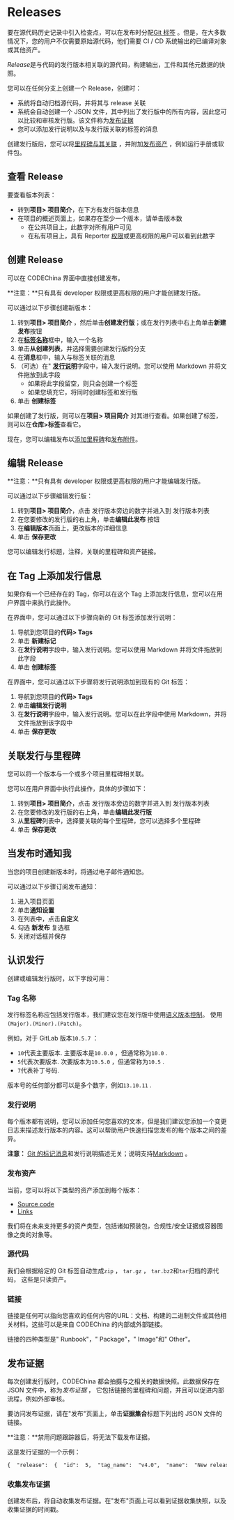 # Releases[](#releases "Permalink")

要在源代码历史记录中引入检查点，可以在发布时分配[Git 标签](https://git-scm.com/book/en/v2/Git-Basics-Tagging) 。但是，在大多数情况下，您的用户不仅需要原始源代码，他们需要 CI / CD 系统输出的已编译对象或其他资产。

*Release*是与代码的发行版本相关联的源代码，构建输出，工件和其他元数据的快照。

您可以在任何分支上创建一个 Release，创建时：

*   系统将自动归档源代码，并将其与 release 关联
*   系统会自动创建一个 JSON 文件，其中列出了发行版中的所有内容，因此您可以比较和审核发行版。该文件称为[发布证据](#发布证据) 
*   您可以添加发行说明以及与发行版关联的标签的消息

创建发行版后，您可以将[里程碑与其关联](#关联发行与里程碑) ，并附加[发布资产](#发布资产) ，例如运行手册或软件包。

## 查看 Release[](#view-releases "Permalink")

要查看版本列表：

*   转到**项目> 项目简介**，在下方有发行版本信息
*   在项目的概述页面上，如果存在至少一个版本，请单击版本数
    *   在公共项目上，此数字对所有用户可见
    *   在私有项目上，具有 Reporter [权限](/docs/user/permissions)或更高权限的用户可以看到此数字

## 创建 Release[](#create-a-release "Permalink")

可以在 CODEChina 界面中直接创建发布。

**注意：**只有具有 developer 权限或更高权限的用户才能创建发行版。

可以通过以下步骤创建新版本：

1.  转到**项目> 项目简介** ，然后单击**创建发行版**；或在发行列表中右上角单击**新建发布**按钮
2.  在[**标签名称**](#tag-name)框中，输入一个名称
3.  单击**从创建列表**，并选择需要创建发行版的分支
4.  在**消息**框中，输入与标签关联的消息
5.  （可选）在" [**发行说明**](#发行说明)字段中，输入发行说明。您可以使用 Markdown 并将文件拖放到此字段
    *   如果将此字段留空，则只会创建一个标签
    *   如果您填充它，将同时创建标签和发行版
6.  单击 **创建标签**

如果创建了发行​​版，则可以在**项目> 项目简介** 对其进行查看。如果创建了标签，则可以在**仓库>标签**查看它。

现在，您可以编辑发布以[添加里程碑](#关联发行与里程碑)和[发布附件](#发布资产)。

## 编辑 Release[](#edit-a-release "Permalink")

**注意：**只有具有 developer 权限或更高权限的用户才能编辑发行版。

可以通过以下步骤编辑发行版：

1.  转到**项目> 项目简介**，点击 发行版本旁边的数字并进入到 发行版本列表
2.  在您要修改的发行版的右上角，单击**编辑此发布** 按钮
3.  在**编辑版本**页面上，更改版本的详细信息
4.  单击 **保存更改**

您可以编辑发行标题，注释，关联的里程碑和资产链接。

## 在 Tag 上添加发行信息[](#add-release-notes-to-git-tags "Permalink")

如果你有一个已经存在的 Tag，你可以在这个 Tag 上添加发行信息，您可以在用户界面中来执行此操作。

在界面中，您可以通过以下步骤向新的 Git 标签添加发行说明：

1.  导航到您项目的**代码> Tags**
2.  单击 **新建标记**
3.  在**发行说明**字段中，输入发行说明。您可以使用 Markdown 并将文件拖放到此字段
4.  单击 **创建标签**

在界面中，您可以通过以下步骤将发行说明添加到现有的 Git 标签：

1.  导航到您项目的**代码> Tags** 
2.  单击**编辑发行说明** 
3.  在**发行说明**字段中，输入发行说明。您可以在此字段中使用 Markdown，并将文件拖放到该字段中
4.  单击 **保存更改**

## 关联发行与里程碑[](#associate-milestones-with-a-release "Permalink")

您可以将一个版本与一个或多个项目里程碑相关联。

您可以在用户界面中执行此操作，具体的步骤如下：

1.  转到**项目> 项目简介**，点击 发行版本旁边的数字并进入到 发行版本列表
2.  在您要修改的发行版的右上角，单击**编辑此发行版** 
3.  从**里程碑**列表中，选择要关联的每个里程碑，您可以选择多个里程碑
4.  单击 **保存更改**

## 当发布时通知我[](#get-notified-when-a-release-is-created "Permalink")

当您的项目创建新版本时，将通过电子邮件通知您。

可以通过以下步骤订阅发布通知：

1.  进入项目页面
2.  单击**通知设置** 
3.  在列表中，点击**自定义** 
4.  勾选 **新发布** 复选框
5.  关闭对话框并保存

## 认识发行[](#release-fields "Permalink")

创建或编辑发行版时，以下字段可用：

### Tag 名称[](#tag-name "Permalink")

发行标签名称应包括发行版本，我们建议您在发行版中使用[语义版本控制](https://semver.org/)。 使用`(Major).(Minor).(Patch)`。

例如，对于 GitLab 版本`10.5.7` ：

*   `10`代表主要版本. 主要版本是`10.0.0` ，但通常称为`10.0` .
*   `5`代表次要版本. 次要版本为`10.5.0` ，但通常称为`10.5` .
*   `7`代表补丁号码.

版本号的任何部分都可以是多个数字，例如`13.10.11` .

### 发行说明[](#release-notes-description "Permalink")

每个版本都有说明，您可以添加任何您喜欢的文本，但是我们建议您添加一个变更日志来描述发行版本的内容。这可以帮助用户快速扫描您发布的每个版本之间的差异。

**注意：** [Git 的标记消息](https://git-scm.com/book/en/v2/Git-Basics-Tagging)和发行说明描述无关；说明支持[Markdown](/docs/user/markdown) 。

### 发布资产[](#release-assets "Permalink")

当前，您可以将以下类型的资产添加到每个版本：

*   [Source code](#源代码)
*   [Links](#链接)

我们将在未来支持更多的资产类型，包括诸如预装包，合规性/安全证据或容器图像之类的对象等。

### 源代码[](#source-code "Permalink")

我们会根据给定的 Git 标签自动生成`zip` ， `tar.gz` ， `tar.bz2`和`tar`归档的源代码， 这些是只读资产。

### 链接[](#links "Permalink")

链接是任何可以指向您喜欢的任何内容的URL：文档、构建的二进制文件或其他相关材料。这些可以是来自 CODEChina 的内部或外部链接。

链接的四种类型是" Runbook"，" Package"，" Image"和" Other"。

## 发布证据[](#release-evidence "Permalink")

每次创建发行版时，CODEChina 都会拍摄与之相关的数据快照。此数据保存在 JSON 文件中，称为*发布证据* ， 它包括链接的里程碑和问题，并且可以促进内部流程，例如外部审核。

要访问发布证据，请在"发布"页面上，单击**证据集合**标题下列出的 JSON 文件的链接。

**注意：**禁用问题跟踪器后，将无法下载发布证据。

这是发行证据的一个示例：

```markdown
{  "release":  {  "id":  5,  "tag_name":  "v4.0",  "name":  "New release",  "project":  {  "id":  20,  "name":  "Project name",  "created_at":  "2019-04-14T11:12:13.940Z",  "description":  "Project description"  },  "created_at":  "2019-06-28 13:23:40 UTC",  "description":  "Release description",  "milestones":  [  {  "id":  11,  "title":  "v4.0-rc1",  "state":  "closed",  "due_date":  "2019-05-12 12:00:00 UTC",  "created_at":  "2019-04-17 15:45:12 UTC",  "issues":  [  {  "id":  82,  "title":  "The top-right popup is broken",  "author_name":  "John Doe",  "author_email":  "john@doe.com",  "state":  "closed",  "due_date":  "2019-05-10 12:00:00 UTC"  },  {  "id":  89,  "title":  "The title of this page is misleading",  "author_name":  "Jane Smith",  "author_email":  "jane@smith.com",  "state":  "closed",  "due_date":  "nil"  }  ]  },  {  "id":  12,  "title":  "v4.0-rc2",  "state":  "closed",  "due_date":  "2019-05-30 18:30:00 UTC",  "created_at":  "2019-04-17 15:45:12 UTC",  "issues":  []  }  ],  "report_artifacts":  [  {  "url":"https://gitlab.example.com/root/project-name/-/jobs/111/artifacts/download"  }  ]  }  } 
```

### 收集发布证据[](#collect-release-evidence-premium-only "Permalink")

创建发布后，将自动收集发布证据。在"发布"页面上可以看到证据收集快照，以及收集证据的时间戳。
